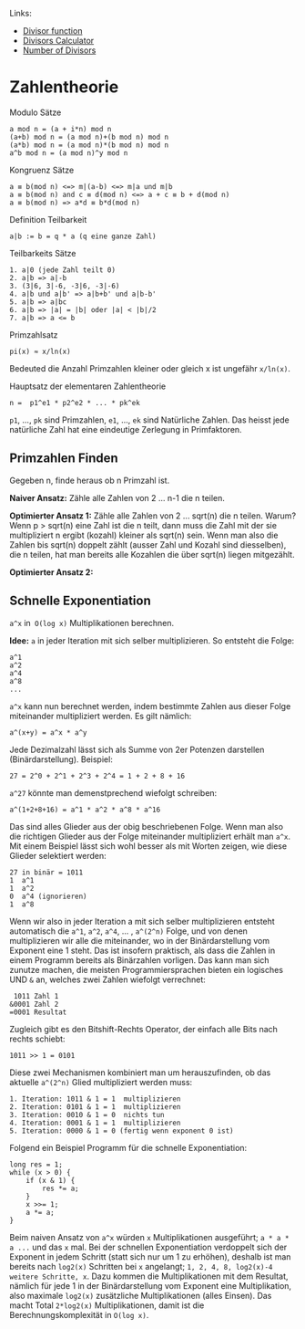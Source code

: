 Links:

* [Divisor function](https://en.wikipedia.org/wiki/Divisor_function)
* [Divisors Calculator](https://www.hackmath.net/en/calculator/divisors?n=1426539184&submit=Calculate)
* [Number of Divisors](https://primes.utm.edu/glossary/page.php?sort=tau)



# Zahlentheorie

Modulo Sätze

	a mod n = (a + i*n) mod n
	(a+b) mod n = (a mod n)+(b mod n) mod n
	(a*b) mod n = (a mod n)*(b mod n) mod n
	a^b mod n = (a mod n)^y mod n

Kongruenz Sätze

	a ≡ b(mod n) <=> m|(a-b) <=> m|a und m|b
	a ≡ b(mod n) and c ≡ d(mod n) <=> a + c ≡ b + d(mod n)
	a ≡ b(mod n) => a*d ≡ b*d(mod n)

Definition Teilbarkeit

	a|b := b = q * a (q eine ganze Zahl)

Teilbarkeits Sätze

	1. a|0 (jede Zahl teilt 0)
	2. a|b => a|-b 
	3. (3|6, 3|-6, -3|6, -3|-6)
	4. a|b und a|b' => a|b+b' und a|b-b'
	5. a|b => a|bc
	6. a|b => |a| = |b| oder |a| < |b|/2
	7. a|b => a <= b

Primzahlsatz

	pi(x) ≈ x/ln(x)

Bedeuted die Anzahl Primzahlen kleiner oder gleich x ist ungefähr `x/ln(x)`.

Hauptsatz der elementaren Zahlentheorie

	n =  p1^e1 * p2^e2 * ... * pk^ek

`p1`, ..., `pk` sind Primzahlen, `e1`, ..., `ek` sind Natürliche Zahlen. Das heisst jede natürliche Zahl hat eine eindeutige Zerlegung in Primfaktoren.

## Primzahlen Finden

Gegeben n, finde heraus ob n Primzahl ist.

**Naiver Ansatz:** Zähle alle Zahlen von 2 ... n-1 die n teilen.

**Optimierter Ansatz 1:** Zähle alle Zahlen von 2 ... sqrt(n) die n teilen. Warum? Wenn p > sqrt(n) eine Zahl ist die n teilt, dann muss die Zahl mit der sie multipliziert n ergibt (kozahl) kleiner als sqrt(n) sein. Wenn man also die Zahlen bis sqrt(n) doppelt zählt (ausser Zahl und Kozahl sind diesselben), die n teilen, hat man bereits alle Kozahlen die über sqrt(n) liegen mitgezählt.

**Optimierter Ansatz 2:** 

## Schnelle Exponentiation

`a^x` in` O(log x)` Multiplikationen berechnen. 

**Idee:** `a` in jeder Iteration mit sich selber multiplizieren. So entsteht die Folge:

	a^1
	a^2
	a^4
	a^8
	...

`a^x` kann nun berechnet werden, indem bestimmte Zahlen aus dieser Folge miteinander multipliziert werden. Es gilt nämlich:

	a^(x+y) = a^x * a^y

Jede Dezimalzahl lässt sich als Summe von 2er Potenzen darstellen (Binärdarstellung). Beispiel: 

	27 = 2^0 + 2^1 + 2^3 + 2^4 = 1 + 2 + 8 + 16

`a^27` könnte man demenstprechend wiefolgt schreiben:

	a^(1+2+8+16) = a^1 * a^2 * a^8 * a^16

Das sind alles Glieder aus der obig beschriebenen Folge. Wenn man also die richtigen Glieder aus der Folge miteinander multipliziert erhält man `a^x`. Mit einem Beispiel lässt sich wohl besser als mit Worten zeigen, wie diese Glieder selektiert werden:

	27 in binär = 1011
	1  a^1 
	1  a^2 
	0  a^4 (ignorieren)
	1  a^8

Wenn wir also in jeder Iteration a mit sich selber multiplizieren entsteht automatisch die `a^1`, `a^2`, `a^4`, ... , `a^(2^n)` Folge, und von denen multiplizieren wir alle die miteinander, wo in der Binärdarstellung vom Exponent eine 1 steht. Das ist insofern praktisch, als dass die Zahlen in einem Programm bereits als Binärzahlen vorligen. Das kann man sich zunutze machen, die meisten Programmiersprachen bieten ein logisches UND `&` an,  welches zwei Zahlen wiefolgt verrechnet:

	 1011 Zahl 1
	&0001 Zahl 2
	=0001 Resultat

Zugleich gibt es den Bitshift-Rechts Operator, der einfach alle Bits nach rechts schiebt:

	1011 >> 1 = 0101

Diese zwei Mechanismen kombiniert man um herauszufinden, ob das aktuelle `a^(2^n)` Glied multipliziert werden muss:

	1. Iteration: 1011 & 1 = 1  multiplizieren
	2. Iteration: 0101 & 1 = 1  multiplizieren
	3. Iteration: 0010 & 1 = 0  nichts tun
	4. Iteration: 0001 & 1 = 1  multiplizieren
	5. Iteration: 0000 & 1 = 0 (fertig wenn exponent 0 ist)

Folgend ein Beispiel Programm für die schnelle Exponentiation:

	long res = 1;
	while (x > 0) {
		if (x & 1) {
			res *= a;
		}
		x >>= 1;
		a *= a;
	}
Beim naiven Ansatz von `a^x` würden `x` Multiplikationen ausgeführt; `a * a * a ...` und das `x` mal. Bei der schnellen Exponentiation verdoppelt sich der Exponent in jedem Schritt (statt sich nur um 1 zu erhöhen), deshalb ist man bereits nach `log2(x)` Schritten bei `x` angelangt; `1, 2, 4, 8, log2(x)-4 weitere Schritte, x`. Dazu kommen die Multiplikationen mit dem Resultat, nämlich für jede 1 in der Binärdarstellung vom Exponent eine Multiplikation, also maximale  `log2(x)` zusätzliche Multiplikationen (alles Einsen). Das macht Total `2*log2(x)` Multiplikationen, damit ist die Berechnungskomplexität in `O(log x)`.